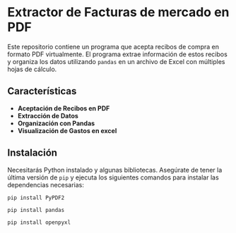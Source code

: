 # Extractor de Facturas de mercado en PDF

Este repositorio contiene un programa que acepta recibos de compra en formato PDF virtualmente. El programa extrae información de estos recibos y organiza los datos utilizando `pandas` en un archivo de Excel con múltiples hojas de cálculo. 

## Características

- **Aceptación de Recibos en PDF**
- **Extracción de Datos**
- **Organización con Pandas** 
- **Visualización de Gastos en excel**
## Instalación

Necesitarás Python instalado y algunas bibliotecas. Asegúrate de tener la última versión de `pip` y ejecuta los siguientes comandos para instalar las dependencias necesarias:

```
pip install PyPDF2
```
```
pip install pandas
```
```
pip install openpyxl
```
